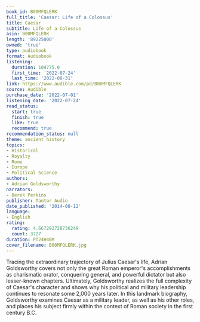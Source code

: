 ```yaml
---
book_id: B00MFQLERK
full_title: 'Caesar: Life of a Colossus'
title: Caesar
subtitle: Life of a Colossus
asin: B00MFQLERK
length: '89225000'
owned: 'true'
type: audiobook
format: Audiobook
listening:
  duration: 104775.0
  first_time: '2022-07-24'
  last_time: '2022-08-31'
link: https://www.audible.com/pd/B00MFQLERK
source: Audible
purchase_date: '2022-07-01'
listening_date: '2022-07-24'
read_status:
  start: true
  finish: true
  like: true
  recommend: true
recommendation_status: null
theme: ancient history
topics:
- Historical
- Royalty
- Rome
- Europe
- Political Science
authors:
- Adrian Goldsworthy
narrators:
- Derek Perkins
publisher: Tantor Audio
date_published: '2014-08-12'
language:
- English
rating:
  rating: 4.667292728736249
  count: 3727
duration: PT24H46M
cover_filename: B00MFQLERK.jpg
---
```

Tracing the extraordinary trajectory of Julius Caesar's life, Adrian Goldsworthy covers not only the great Roman emperor's accomplishments as charismatic orator, conquering general, and powerful dictator but also lesser-known chapters. Ultimately, Goldsworthy realizes the full complexity of Caesar's character and shows why his political and military leadership continues to resonate some 2,000 years later. In this landmark biography, Goldsworthy examines Caesar as a military leader, as well as his other roles, and places his subject firmly within the context of Roman society in the first century B.C.

